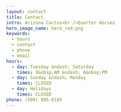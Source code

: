 ```yaml
---
layout: contact
title: Contact
intro: Arizona Cactus<br />Quarter Horses
hero_image_name: hero_red.png
keywords:
  - hours
  - contact
  - phone
  - email
hours:
  - day: Tuesday &ndash; Saturday
    times: 9&nbsp;AM &ndash; 6&nbsp;PM
  - day: Sunday &ndash; Monday
    times: CLOSED
  - day: Holidays
    times: CLOSED
phone: (509) 995-6185
---
```

